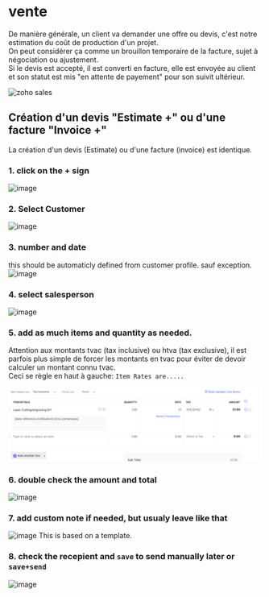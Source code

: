 # vente

De manière générale, un client va demander une offre ou devis, c'est notre estimation du coût de production d'un projet.  
On peut considérer ça comme un brouillon temporaire de la facture, sujet à négociation ou ajustement.  
Si le devis est accepté, il est converti en facture, elle est envoyée au client et son statut est mis "en attente de payement" pour son suivit ultérieur.

![zoho sales](https://user-images.githubusercontent.com/12049360/52078228-fbb66b80-2592-11e9-9d9d-030d1fa10a9c.png)

## Création d'un devis "Estimate +" ou d'une facture "Invoice +"

La création d'un devis \(Estimate\) ou d'une facture \(invoice\) est identique.

### 1. click on the + sign

![image](https://user-images.githubusercontent.com/12049360/57366640-b011f000-7187-11e9-8386-c185ff6e5c1a.png)

### 2. Select Customer

![image](https://user-images.githubusercontent.com/12049360/57366678-cd46be80-7187-11e9-898c-eaf3c7bcaae7.png)

### 3. number and date

this should be automaticly defined from customer profile. sauf exception. ![image](https://user-images.githubusercontent.com/12049360/57366820-11d25a00-7188-11e9-9328-aa1faa98d189.png)

### 4. select salesperson

![image](https://user-images.githubusercontent.com/12049360/57366853-2282d000-7188-11e9-9d01-0d315465835e.png)

### 5. add as much items and quantity as needed.

Attention aux montants tvac \(tax inclusive\) ou htva \(tax exclusive\), il est parfois plus simple de forcer les montants en tvac pour éviter de devoir calculer un montant connu tvac.  
Ceci se règle en haut à gauche: `Item Rates are.....`

![](../../.gitbook/assets/image%20%2828%29.png)

### 6. double check the amount and total

![image](https://user-images.githubusercontent.com/12049360/57366988-6f66a680-7188-11e9-8e15-3b66a80977cc.png)

### 7. add custom note if needed, but usualy leave like that

 ![image](https://user-images.githubusercontent.com/12049360/57367025-873e2a80-7188-11e9-85e3-7f701a921ef3.png) This is based on a template.

### 8. check the recepient and `save` to send manually later or `save+send`

![image](https://user-images.githubusercontent.com/12049360/57367171-c8ced580-7188-11e9-8c5f-02aa6e060fc4.png)

